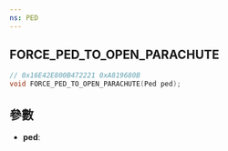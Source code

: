 ```yaml
---
ns: PED
---
```

## FORCE_PED_TO_OPEN_PARACHUTE

```c
// 0x16E42E800B472221 0xA819680B
void FORCE_PED_TO_OPEN_PARACHUTE(Ped ped);
```


## 參數
* **ped**: 

